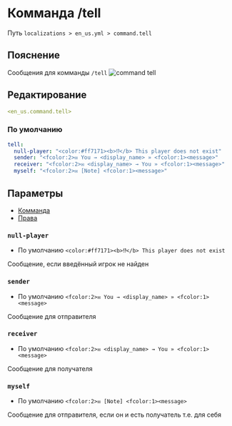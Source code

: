 # Комманда /tell
Путь `localizations > en_us.yml > command.tell`

## Пояснение
Сообщения для комманды `/tell`
![command tell](/commandtell.png)

## Редактирование
```yaml
<en_us.command.tell>
```

### По умолчанию
```yaml
tell:
  null-player: "<color:#ff7171><b>⁉</b> This player does not exist"
  sender: "<fcolor:2>✉ You → <display_name> » <fcolor:1><message>"
  receiver: "<fcolor:2>✉ <display_name> → You » <fcolor:1><message>"
  myself: "<fcolor:2>✉ [Note] <fcolor:1><message>"
```

## Параметры

- [Комманда](/ru/command/tell/)
- [Права](/ru/permission/command/tell/)

### `null-player`
- По умолчанию `<color:#ff7171><b>⁉</b> This player does not exist`

Сообщение, если введённый игрок не найден

### `sender`
- По умолчанию `<fcolor:2>✉ You → <display_name> » <fcolor:1><message>`

Сообщение для отправителя

### `receiver`
- По умолчанию `<fcolor:2>✉ <display_name> → You » <fcolor:1><message>`

Сообщение для получателя

### `myself`
- По умолчанию `<fcolor:2>✉ [Note] <fcolor:1><message>`

Сообщение для отправителя, если он и есть получатель т.е. для себя


